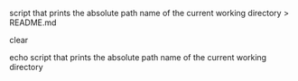 script that prints the absolute path name of the current working directory > README.md

clear

echo script that prints the absolute path name of the current working directory
